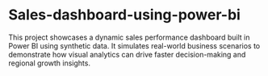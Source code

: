 # Sales-dashboard-using-power-bi
This project showcases a dynamic sales performance dashboard built in Power BI using synthetic data. It simulates real-world business scenarios to demonstrate how visual analytics can drive faster decision-making and regional growth insights. 
